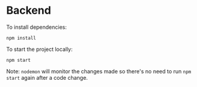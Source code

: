 # Backend

To install dependencies:
```
npm install
```

To start the project locally:
```
npm start
```

Note: `nodemon` will monitor the changes made so there's no need to run `npm start` again after a code change. 
